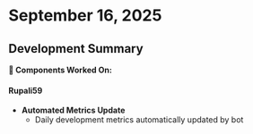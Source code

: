 # September 16, 2025

## Development Summary

**🔧 Components Worked On:**

#### **Rupali59**
- **Automated Metrics Update**
  - Daily development metrics automatically updated by bot
